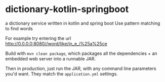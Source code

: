 # dictionary-kotlin-springboot
a dictionary service written in kotlin and spring boot
Use pattern matching to find words

For example try entering the url 
http://0.0.0.0:8080//word/like/in_e_i%25a%25ce

Build with `mvn clean package`, which packages all the dependencies + an embedded web server into a runnable JAR.

Then in production, just run the JAR, with any command line parameters you'd want. They match the `application.yml`
settings.
